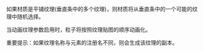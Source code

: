 如果材质是平铺纹理(垂直条中的多个纹理)，则材质将从垂直条中的一个可能的纹理中随机选择。

当动画纹理参数启用时，粒子将按照纹理贴图的顺序动画化。

重要提示：如果纹理名称与元素的注册名不同，则会生成该纹理的副本。